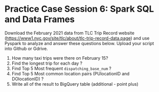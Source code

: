 # Practice Case Session 6: Spark SQL and Data Frames
Download the February 2021 data from TLC Trip Record website (https://www1.nyc.gov/site/tlc/about/tlc-trip-record-data.page) and use Pyspark to analyze and answer these questions below. Upload your script into Github or Gdrive.
1. How many taxi trips were there on February 15?
2. Find the longest trip for each day ?
3. Find Top 5 Most frequent `dispatching_base_num` ?
4. Find Top 5 Most common location pairs (PUlocationID and DOlocationID) ?
5. Write all of the result to BigQuery table (additional - point plus)
